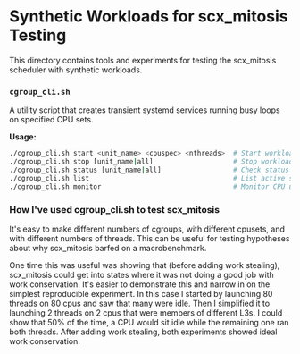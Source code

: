 # Synthetic Workloads for scx_mitosis Testing

This directory contains tools and experiments for testing the scx_mitosis scheduler with synthetic workloads.

### `cgroup_cli.sh`
A utility script that creates transient systemd services running busy loops on specified CPU sets.

**Usage:**
```bash
./cgroup_cli.sh start <unit_name> <cpuspec> <nthreads>  # Start workload
./cgroup_cli.sh stop [unit_name|all]                    # Stop workload(s)
./cgroup_cli.sh status [unit_name|all]                  # Check status
./cgroup_cli.sh list                                    # List active services
./cgroup_cli.sh monitor                                 # Monitor CPU usage
```

### How I've used cgroup_cli.sh to test scx_mitosis
It's easy to make different numbers of cgroups, with different cpusets, and with different numbers of threads.
This can be useful for testing hypotheses about why scx_mitosis barfed on a macrobenchmark.

One time this was useful was showing that (before adding work stealing), scx_mitosis could get into states where it was not doing a good job with work conservation. It's easier to demonstrate this and narrow in on the simplest reproducible experiment. In this case I started by launching 80 threads on 80 cpus and saw that many were idle. Then I simplified it to launching 2 threads on 2 cpus that were members of different L3s. I could show that 50% of the time, a CPU would sit idle while the remaining one ran both threads. After adding work stealing, both experiments showed ideal work conservation.
